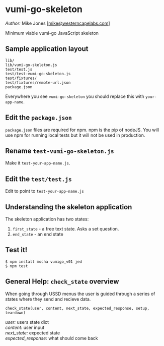vumi-go-skeleton
================

*Author:* Mike Jones [mike@westerncapelabs.com]

Minimum viable vumi-go JavaScript skeleton

## Sample application layout

    lib/
    lib/vumi-go-skeleton.js
    test/test.js
    test/test-vumi-go-skeleton.js
    test/fixtures/
    test/fixtures/remote-url.json
    package.json

Everywhere you see `vumi-go-skeleton` you should replace this with `your-app-name`.


## Edit the `package.json`

`package.json` files are required for npm. npm is the pip of nodeJS. You will use npm for running local tests but it will not be used in production.

## Rename `test-vumi-go-skeleton.js`

Make it `test-your-app-name.js`.


## Edit the `test/test.js`

Edit to point to `test-your-app-name.js`


## Understanding the skeleton application

The skeleton application has two states:

1. `first_state` - a free text state. Asks a set question.
3. `end_state` - an end state


## Test it!

    $ npm install mocha vumigo_v01 jed
    $ npm test


## General Help: `check_state` overview

When going through USSD menus the user is guided through a series of states where they 
send and recieve data. 

    check_state(user, content, next_state, expected_response, setup, teardown)

*user:* users state dict  
*content:* user input  
*next_state:* expected state  
*expected_response:* what should come back  